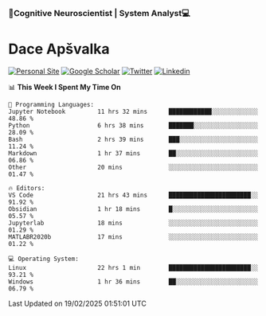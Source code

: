 ### 🧠Cognitive Neuroscientist | System Analyst💻
# Dace Apšvalka

[![Personal Site](https://img.shields.io/badge/website-teal?style=for-the-badge&logo=About.me&logoColor=white)](https://dcdace.net/)
[![Google Scholar](https://img.shields.io/badge/Scholar-yellow?style=for-the-badge&logo=googlescholar&logoColor=ffffff)](https://scholar.google.com/citations?hl=en&user=W8q0HBkAAAAJ&view_op=list_works&sortby=pubdate)
[![Twitter](https://img.shields.io/badge/Twitter-1DA1F2?logo=twitter&logoColor=white&style=for-the-badge)](https://twitter.com/dcdace)
[![Linkedin](https://img.shields.io/badge/linkedin-0077B5?logo=linkedin&logoColor=white&style=for-the-badge)](https://www.linkedin.com/in/dace-apsvalka/)

<!--
[![Dace's wakatime stats](https://github-readme-stats.vercel.app/api/wakatime?username=dcdace&theme=react&layout=compact&custom_title=Coding+past+7+days&v=2)](https://github.com/dcdace/dcdace)


[![github](https://img.shields.io/github/followers/dcdace?logo=github&style=plastic)](https://github.com/dcdace?tab=followers "GitHub followers")
[![wakatime](https://wakatime.com/badge/user/6e7556d3-b1db-4eef-a7e8-9bad735fc27e.svg?style=plastic?v=2)](https://wakatime.com/@6e7556d3-b1db-4eef-a7e8-9bad735fc27e "Total time coded since Feb 28 2022")

[![twitter](https://img.shields.io/twitter/follow/dcdace?label=followers&logo=twitter&color=%23007ec6&style=plastic)](https://twitter.com/dcdace "Twitter followers")

[![Dace's languages](https://github-readme-stats-one-nu-13.vercel.app/api/top-langs/?username=dcdace&langs_count=10&theme=nord&layout=compact)](https://github.com/anuraghazra/github-readme-stats) 
[![Dace's GitHub stats](https://github-readme-stats-one-nu-13.vercel.app/api?username=dcdace&theme=dracula&hide=prs,issues&count_private=true&show_icons=true&hide_rank=true&include_all_commits=true&hide_title=false&custom_title=GitHub+Stats)](https://github.com/anuraghazra/github-readme-stats)
-->

<!--START_SECTION:waka-->
📊 **This Week I Spent My Time On** 

```text
💬 Programming Languages: 
Jupyter Notebook         11 hrs 32 mins      ████████████░░░░░░░░░░░░░   48.86 % 
Python                   6 hrs 38 mins       ███████░░░░░░░░░░░░░░░░░░   28.09 % 
Bash                     2 hrs 39 mins       ███░░░░░░░░░░░░░░░░░░░░░░   11.24 % 
Markdown                 1 hr 37 mins        ██░░░░░░░░░░░░░░░░░░░░░░░   06.86 % 
Other                    20 mins             ░░░░░░░░░░░░░░░░░░░░░░░░░   01.47 % 

🔥 Editors: 
VS Code                  21 hrs 43 mins      ███████████████████████░░   91.92 % 
Obsidian                 1 hr 18 mins        █░░░░░░░░░░░░░░░░░░░░░░░░   05.57 % 
Jupyterlab               18 mins             ░░░░░░░░░░░░░░░░░░░░░░░░░   01.29 % 
MATLABR2020b             17 mins             ░░░░░░░░░░░░░░░░░░░░░░░░░   01.22 % 

💻 Operating System: 
Linux                    22 hrs 1 min        ███████████████████████░░   93.21 % 
Windows                  1 hr 36 mins        ██░░░░░░░░░░░░░░░░░░░░░░░   06.79 % 
```


 Last Updated on 19/02/2025 01:51:01 UTC
<!--END_SECTION:waka-->

